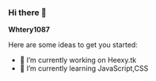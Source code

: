 ### Hi there 👋


**Whtery1087**

Here are some ideas to get you started:

- 🔭 I’m currently working on Heexy.tk
- 🌱 I’m currently learning JavaScript,CSS

